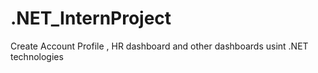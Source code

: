 # .NET_InternProject 
Create Account Profile , HR dashboard and other dashboards usint .NET technologies
